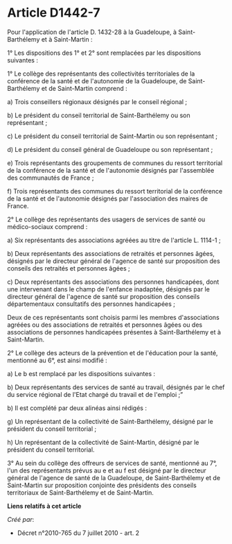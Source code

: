 # Article D1442-7

Pour l'application de l'article D. 1432-28 à la Guadeloupe, à Saint-Barthélemy et à Saint-Martin :

1° Les dispositions des 1° et 2° sont remplacées par les dispositions suivantes :

1° Le collège des représentants des collectivités territoriales de la conférence de la santé et de l'autonomie de la
Guadeloupe, de Saint-Barthélemy et de Saint-Martin comprend :

a) Trois conseillers régionaux désignés par le conseil régional ;

b) Le président du conseil territorial de Saint-Barthélemy ou son représentant ;

c) Le président du conseil territorial de Saint-Martin ou son représentant ;

d) Le président du conseil général de Guadeloupe ou son représentant ;

e) Trois représentants des groupements de communes du ressort territorial de la conférence de la santé et de l'autonomie
désignés par l'assemblée des communautés de France ;

f) Trois représentants des communes du ressort territorial de la conférence de la santé et de l'autonomie désignés par
l'association des maires de France.

2° Le collège des représentants des usagers de services de santé ou médico-sociaux comprend :

a) Six représentants des associations agréées au titre de l'article L. 1114-1 ;

b) Deux représentants des associations de retraités et personnes âgées, désignés par le directeur général de l'agence de
santé sur proposition des conseils des retraités et personnes âgées ;

c) Deux représentants des associations des personnes handicapées, dont une intervenant dans le champ de l'enfance inadaptée,
désignés par le directeur général de l'agence de santé sur proposition des conseils départementaux consultatifs des personnes
handicapées ;

Deux de ces représentants sont choisis parmi les membres d'associations agréées ou des associations de retraités et personnes
âgées ou des associations de personnes handicapées présentes à Saint-Barthélemy et à Saint-Martin.

2° Le collège des acteurs de la prévention et de l'éducation pour la santé, mentionné au 6°, est ainsi modifié :

a) Le b est remplacé par les dispositions suivantes :

b) Deux représentants des services de santé au travail, désignés par le chef du service régional de l'Etat chargé du travail
et de l'emploi ;”

b) Il est complété par deux alinéas ainsi rédigés :

g) Un représentant de la collectivité de Saint-Barthélemy, désigné par le président du conseil territorial ;

h) Un représentant de la collectivité de Saint-Martin, désigné par le président du conseil territorial.

3° Au sein du collège des offreurs de services de santé, mentionné au 7°, l'un des représentants prévus au e et au f est
désigné par le directeur général de l'agence de santé de la Guadeloupe, de Saint-Barthélemy et de Saint-Martin sur
proposition conjointe des présidents des conseils territoriaux de Saint-Barthélemy et de Saint-Martin.

**Liens relatifs à cet article**

_Créé par_:

  - Décret n°2010-765 du 7 juillet 2010 - art. 2
